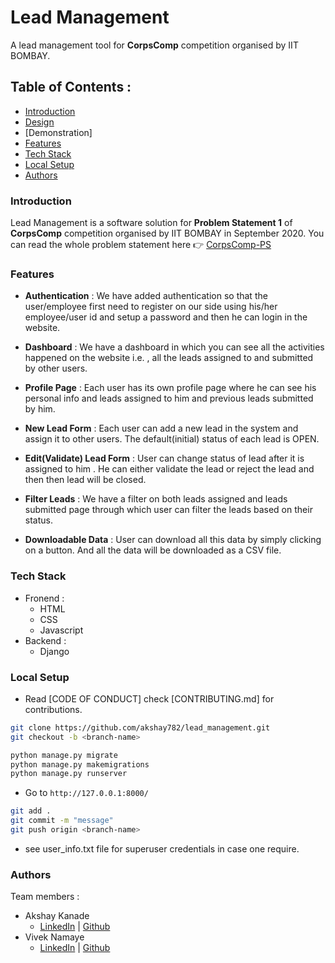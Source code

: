 # Lead Management

A lead management tool for **CorpsComp** competition organised by IIT BOMBAY.

## Table of Contents : 

- [Introduction](#introduction)
- [Design](/docs/images/)
- [Demonstration]
- [Features](#features)
- [Tech Stack](#tech-stack)
- [Local Setup](#local-setup)
- [Authors](#authors)


### Introduction

Lead Management is a software solution for **Problem Statement 1** of **CorpsComp** competition organised by IIT BOMBAY in September 2020. 
You can read the whole problem statement here 👉 [CorpsComp-PS](/docs/problem_statement)

### Features 

- **Authentication** : We have added authentication so that the user/employee first need to register on our side using his/her employee/user id and setup a password and then he can login in the website.

- **Dashboard** : We have a dashboard in which you can see all the activities happened on the website i.e. , all the leads assigned to and submitted by other users.

- **Profile Page** : Each user has its own profile page where he can see his personal info and leads assigned to him and previous leads submitted by him.

- **New Lead Form** : Each user can add a new lead in the system and assign it to other users. The default(initial) status of each lead is OPEN.

- **Edit(Validate) Lead Form** : User can change status of lead after it is assigned to him . He can either validate the lead or reject the lead and then then lead will be closed.

- **Filter Leads** : We have a filter on both leads assigned and leads submitted page through which user can filter the leads based on their status. 

- **Downloadable Data** : User can download all this data by simply clicking on a button. And all the data will be downloaded as a CSV file. 

### Tech Stack 

- Fronend : 
    - HTML
    - CSS
    - Javascript
- Backend : 
    - Django

### Local Setup 


- Read [CODE OF CONDUCT] check [CONTRIBUTING.md] for contributions.

```bash
git clone https://github.com/akshay782/lead_management.git
git checkout -b <branch-name>
```

```python
python manage.py migrate
python manage.py makemigrations
python manage.py runserver
```

-   Go to `http://127.0.0.1:8000/`

```bash
git add .
git commit -m "message"
git push origin <branch-name>
```

- see user_info.txt file for superuser credentials in case one require.

### Authors 

Team members : 

- Akshay Kanade 
    - [LinkedIn](https://www.linkedin.com/in/akshaykanade/) | [Github](https://github.com/akshay782)
- Vivek Namaye 
    - [LinkedIn](https://www.linkedin.com/in/viveknamaye/) | [Github](https://github.com/viveknamaye)
